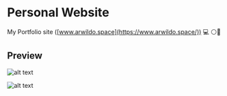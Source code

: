# Personal Website
My Portfolio site ([www.arwildo.space](https://www.arwildo.space/)) :computer: :white_circle::large_blue_circle:
  
## Preview
![alt text](https://raw.githubusercontent.com/arwildo/arwildo.github.io/master/preview/Website1.png "Website Preview")
  
![alt text](https://raw.githubusercontent.com/arwildo/arwildo.github.io/master/preview/Website2.png "Website Preview")
